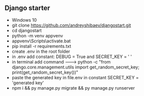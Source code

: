 Django starter
-
- Windows 10
- git clone https://github.com/andreyshibaev/djangostart.git
- cd djangostart
- python -m venv appvenv
- appvenv\Scripts\activate.bat
- pip install -r requirements.txt
- create .env in the root folder
- in .env add constant: DEBUG = True and SECRET_KEY = ' '
- in terminal add command ---> python -c "from django.core.management.utils import get_random_secret_key; print(get_random_secret_key())"
- paste the generated key in file.env in constant SECRET_KEY = 'generated key'
- npm i && py manage.py migrate && py manage.py runserver